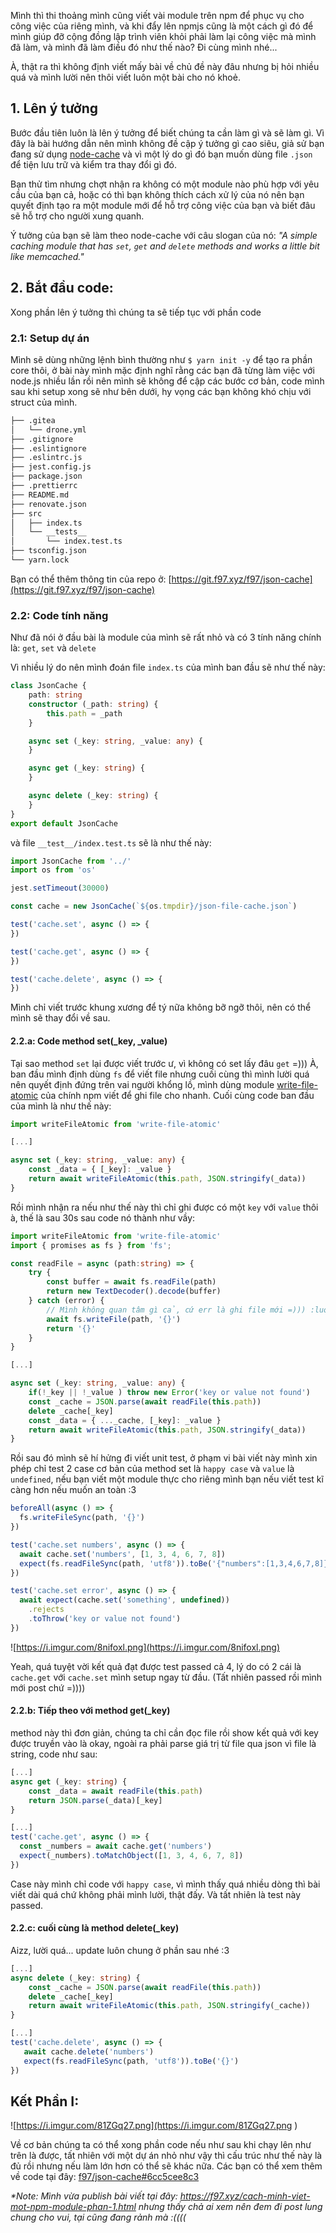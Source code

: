 Mình thì thi thoảng mình cũng viết vài module trên npm để phục vụ cho công việc của riêng mình, và khi đẩy lên npmjs cũng là một cách gì đó để mình giúp đỡ cộng đồng lập trình viên khỏi phải làm lại công việc mà mình đã làm, và mình đã làm điều đó như thế nào? Đi cùng mình nhé...

À, thật ra thì không định viết mấy bài về chủ đề này đâu nhưng bị hỏi nhiều quá và mình lười nên thôi viết luôn một bài cho nó khoẻ.

## 1. Lên ý tưởng

Bước đầu tiên luôn là lên ý tưởng để biết chúng ta cần làm gì và sẽ làm gì. Vì đây là bài hướng dẫn nên mình không đề cập ý tưởng gì cao siêu, giả sử bạn đang sử dụng [node-cache](https://github.com/node-cache/node-cache) và vì một lý do gì đó bạn muốn dùng file `.json` để tiện lưu trữ và kiểm tra thay đổi gì đó.

Bạn thử tìm nhưng chợt nhận ra không có một module nào phù hợp với yêu cầu của bạn cả, hoặc có thì bạn không thích cách xử lý của nó nên bạn quyết định tạo ra một module mới để hỗ trợ công việc của bạn và biết đâu sẽ hỗ trợ cho người xung quanh.

Ý tưởng của bạn sẽ làm theo node-cache với câu slogan của nó: _"A simple caching module that has `set`, `get` and `delete` methods and works a little bit like memcached."_

## 2. Bắt đầu code: 

Xong phần lên ý tưởng thì chúng ta sẽ tiếp tục với phần code

### 2.1: Setup dự án

Mình sẽ dùng những lệnh bình thường như `$ yarn init -y` để tạo ra phần core thôi, ở bài này mình mặc định nghĩ rằng các bạn đã từng làm việc với node.js nhiều lần rồi nên mình sẽ không để cập các bước cơ bản, code mình sau khi setup xong sẽ như bên dưới, hy vọng các bạn không khó chịu với struct của mình.

```bash
├── .gitea
│   └── drone.yml
├── .gitignore
├── .eslintignore
├── .eslintrc.js
├── jest.config.js
├── package.json
├── .prettierrc
├── README.md
├── renovate.json
├── src
│   ├── index.ts
│   └── __tests__
│       └── index.test.ts
├── tsconfig.json
└── yarn.lock
```

Bạn có thể thêm thông tin của repo ở: [https://git.f97.xyz/f97/json-cache](https://git.f97.xyz/f97/json-cache)

### 2.2: Code tính năng

Như đã nói ở đầu bài là module của mình sẽ rất nhỏ và có 3 tính năng chính là: `get`, `set` và `delete`

Vì nhiều lý do nên mình đoán file `index.ts` của mình ban đầu sẽ như thế này: 

```ts
class JsonCache {
    path: string
    constructor (_path: string) {
        this.path = _path
    }

    async set (_key: string, _value: any) {
    }

    async get (_key: string) {
    }

    async delete (_key: string) {
    }
}
export default JsonCache
```

và file `__test__/index.test.ts` sẽ là như thế này:

```ts
import JsonCache from '../'
import os from 'os'

jest.setTimeout(30000)

const cache = new JsonCache(`${os.tmpdir}/json-file-cache.json`)

test('cache.set', async () => {
})

test('cache.get', async () => {
})

test('cache.delete', async () => {
})
```

Mình chỉ viết trước khung xương để tý nữa không bỡ ngỡ thôi, nên có thể mình sẽ thay đổi về sau.

#### 2.2.a: Code method set(_key, _value)

Tại sao method `set` lại được viết trước ư, vì không có set lấy đâu `get` =))) À, ban đầu mình định dùng `fs` để viết file nhưng cuối cùng thì mình lười quá nên quyết định đứng trên vai người khổng lồ, mình dùng module [write-file-atomic](https://github.com/npm/write-file-atomic) của chính npm viết để ghi file cho nhanh. Cuối cùng code ban đầu của mình là như thế này:

```ts
import writeFileAtomic from 'write-file-atomic'

[...]

async set (_key: string, _value: any) {
    const _data = { [_key]: _value }
    return await writeFileAtomic(this.path, JSON.stringify(_data))
}
```

Rồi mình nhận ra nếu như thế này thì chỉ ghi được có một `key` với `value` thôi à, thế là sau  30s sau code nó thành như vầy: 

```ts
import writeFileAtomic from 'write-file-atomic'
import { promises as fs } from 'fs';

const readFile = async (path:string) => {
    try {
        const buffer = await fs.readFile(path)
        return new TextDecoder().decode(buffer)
    } catch (error) {
        // Mình không quan tâm gì cả, cứ err là ghi file mới =))) :luoibieng:
        await fs.writeFile(path, '{}')
        return '{}'
    }
}

[...]

async set (_key: string, _value: any) {
    if(!_key || !_value ) throw new Error('key or value not found')
    const _cache = JSON.parse(await readFile(this.path))
    delete _cache[_key]
    const _data = { ..._cache, [_key]: _value }
    return await writeFileAtomic(this.path, JSON.stringify(_data))
}
```

Rồi sau đó mình sẽ hí hửng đi viết unit test, ở phạm vi bài viết này mình xin phép chỉ test 2 case cơ bản của method set là `happy case` và `value` là `undefined`, nếu bạn viết một module thực cho riêng mình bạn nếu viết test kĩ càng hơn nếu muốn an toàn :3 

```ts
beforeAll(async () => {
  fs.writeFileSync(path, '{}')
})

test('cache.set numbers', async () => {
  await cache.set('numbers', [1, 3, 4, 6, 7, 8])
  expect(fs.readFileSync(path, 'utf8')).toBe('{"numbers":[1,3,4,6,7,8]}')
})

test('cache.set error', async () => {
  await expect(cache.set('something', undefined))
    .rejects
    .toThrow('key or value not found')
})
```

![https://i.imgur.com/8nifoxl.png](https://i.imgur.com/8nifoxl.png)

Yeah, quá tuyệt vời kết quả đạt được test passed cả 4, lý do có 2 cái là `cache.get` với `cache.set` mình setup ngay từ đầu. (Tất nhiên passed rồi mình mới post chứ =))))

#### 2.2.b: Tiếp theo với method get(_key)

method này thì đơn giản, chúng ta chỉ cần đọc file rồi show kết quả với key được truyền vào là okay, ngoài ra phải parse giá trị từ file qua json vì file là string, code như sau:

```ts
[...]
async get (_key: string) {
    const _data = await readFile(this.path)
    return JSON.parse(_data)[_key]
}
```

```ts
[...]
test('cache.get', async () => {
  const _numbers = await cache.get('numbers')
  expect(_numbers).toMatchObject([1, 3, 4, 6, 7, 8])
})
```

Case này mình chỉ code với `happy case`, vì mình thấy quá nhiều dòng thì bài viết dài quá chứ không phải mình lười, thật đấy. Và tất nhiên là test này passed.

#### 2.2.c: cuối cùng là method delete(_key)

Aizz, lười quá... update luôn chung ở phần sau nhé :3 

```ts
[...]
async delete (_key: string) {
    const _cache = JSON.parse(await readFile(this.path))
    delete _cache[_key]
    return await writeFileAtomic(this.path, JSON.stringify(_cache))
}
```

```ts
[...]
test('cache.delete', async () => {
   await cache.delete('numbers')
   expect(fs.readFileSync(path, 'utf8')).toBe('{}')
})
```

## Kết Phần I:


![https://i.imgur.com/81ZGq27.png](https://i.imgur.com/81ZGq27.png )

Về cơ bản chúng ta có thể xong phần code nếu như sau khi chạy lên như trên là được, tất nhiên với một dự án nhỏ như vậy thì cấu trúc như thế này là đủ rồi nhưng nếu làm lớn hơn có thể sẽ khác nữa. Các bạn có thể xem thêm về code tại đây: [f97/json-cache#6cc5cee8c3](https://git.f97.xyz/f97/json-cache/src/commit/6cc5cee8c39ae87dee139a7e3e3d7f16c94cff3f)

_*Note: Mình vừa publish bài viết tại đây: https://f97.xyz/cach-minh-viet-mot-npm-module-phan-1.html nhưng thấy chả ai xem nên đem đi post lung chung cho vui, tại cũng đang rảnh mà :((((_